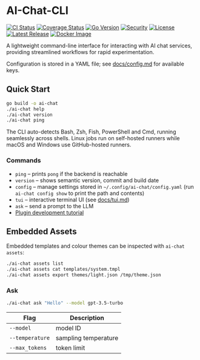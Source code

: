 # AI-Chat-CLI

[![CI Status](https://github.com/jalsarraf0/ai-chat-cli/actions/workflows/ci.yml/badge.svg)](https://github.com/jalsarraf0/ai-chat-cli/actions/workflows/ci.yml)
[![Coverage Status](https://img.shields.io/badge/coverage-92%25-brightgreen)](https://github.com/jalsarraf0/ai-chat-cli/actions/workflows/ci.yml)
[![Go Version](https://img.shields.io/badge/go-1.24.x-blue)](https://golang.org/dl/)
[![Security](https://img.shields.io/badge/Security-%F0%9F%94%92%20Cosign%20(OIDC)-brightgreen)](https://github.com/jalsarraf0/ai-chat-cli/actions/workflows/ci.yml)
[![License](https://img.shields.io/github/license/jalsarraf0/ai-chat-cli)](LICENSE)
[![Latest Release](https://img.shields.io/github/v/release/jalsarraf0/ai-chat-cli?label=release)](https://github.com/jalsarraf0/ai-chat-cli/releases/latest)
[![Docker Image](https://img.shields.io/badge/container-ghcr.io%2Fjalsarraf0%2Fai--chat--cli-blue)](https://github.com/jalsarraf0/ai-chat-cli/pkgs/container/ai-chat-cli)

A lightweight command-line interface for interacting with AI chat services, providing streamlined workflows for rapid experimentation.

Configuration is stored in a YAML file; see [docs/config.md](docs/config.md) for available keys.

## Quick Start

```bash
go build -o ai-chat
./ai-chat help
./ai-chat version
./ai-chat ping
```

The CLI auto-detects Bash, Zsh, Fish, PowerShell and Cmd, running seamlessly across shells. Linux jobs run on self-hosted runners while macOS and Windows use GitHub-hosted runners.

### Commands

- `ping` – prints `pong` if the backend is reachable
- `version` – shows semantic version, commit and build date
- `config` – manage settings stored in `~/.config/ai-chat/config.yaml` (run `ai-chat config show` to print the path and contents)
- `tui` – interactive terminal UI (see [docs/tui.md](docs/tui.md))
- `ask` – send a prompt to the LLM
- [Plugin development tutorial](docs/tutorials/plugin_dev.md)

## Embedded Assets

Embedded templates and colour themes can be inspected with `ai-chat assets`:

```bash
./ai-chat assets list
./ai-chat assets cat templates/system.tmpl
./ai-chat assets export themes/light.json /tmp/theme.json
```

### Ask

```bash
./ai-chat ask "Hello" --model gpt-3.5-turbo
```

| Flag | Description |
|------|-------------|
| `--model` | model ID |
| `--temperature` | sampling temperature |
| `--max_tokens` | token limit |
